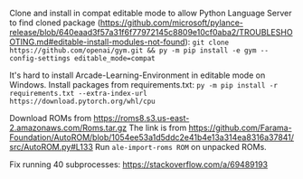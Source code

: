 Clone and install in compat editable mode to allow Python Language Server to find cloned package (https://github.com/microsoft/pylance-release/blob/640eaad3f57a31f6f77972145c8809e10cf0aba2/TROUBLESHOOTING.md#editable-install-modules-not-found): `git clone https://github.com/openai/gym.git && py -m pip install -e gym --config-settings editable_mode=compat`

It's hard to install Arcade-Learning-Environment in editable mode on Windows. Install packages from requirements.txt: `py -m pip install -r requirements.txt --extra-index-url https://download.pytorch.org/whl/cpu`

Download ROMs from https://roms8.s3.us-east-2.amazonaws.com/Roms.tar.gz The link is from https://github.com/Farama-Foundation/AutoROM/blob/1054ee53a1d5ddc2e41b4e13a314ea8316a37841/src/AutoROM.py#L133 Run `ale-import-roms ROM` on unpacked ROMs.

Fix running 40 subprocesses: https://stackoverflow.com/a/69489193
